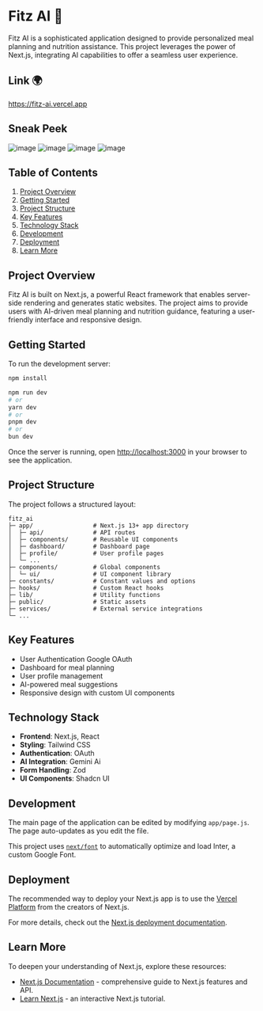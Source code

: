 # Fitz AI 🥗

Fitz AI is a sophisticated  application designed to provide personalized meal planning and nutrition assistance. This project leverages the power of Next.js, integrating AI capabilities to offer a seamless user experience.

## Link 🌍
https://fitz-ai.vercel.app

## Sneak Peek
![image](https://github.com/user-attachments/assets/51b66c50-da2a-416c-bf02-276c51a6c3fd)
![image](https://github.com/user-attachments/assets/8a8d18d1-08e3-47d0-8a34-9c89623fc575)
![image](https://github.com/user-attachments/assets/1d013cc5-acb2-4006-8658-8f051866bf6f)
![image](https://github.com/user-attachments/assets/c2a6f2ce-7cbb-455b-89e3-2eaea159d12b)




## Table of Contents

1. [Project Overview](#project-overview)
2. [Getting Started](#getting-started)
3. [Project Structure](#project-structure)
4. [Key Features](#key-features)
5. [Technology Stack](#technology-stack)
6. [Development](#development)
7. [Deployment](#deployment)
8. [Learn More](#learn-more)

## Project Overview

Fitz AI is built on Next.js, a powerful React framework that enables server-side rendering and generates static websites. The project aims to provide users with AI-driven meal planning and nutrition guidance, featuring a user-friendly interface and responsive design.

## Getting Started

To run the development server:

```bash
npm install

npm run dev
# or
yarn dev
# or
pnpm dev
# or
bun dev
```

Once the server is running, open [http://localhost:3000](http://localhost:3000) in your browser to see the application.

## Project Structure

The project follows a structured layout:

```
fitz_ai
├─ app/                 # Next.js 13+ app directory
│  ├─ api/              # API routes
│  ├─ components/       # Reusable UI components
│  ├─ dashboard/        # Dashboard page
│  ├─ profile/          # User profile pages
│  └─ ...
├─ components/          # Global components
│  └─ ui/               # UI component library
├─ constants/           # Constant values and options
├─ hooks/               # Custom React hooks
├─ lib/                 # Utility functions
├─ public/              # Static assets
├─ services/            # External service integrations
└─ ...
```

## Key Features

- User Authentication Google OAuth
- Dashboard for meal planning
- User profile management
- AI-powered meal suggestions
- Responsive design with custom UI components

## Technology Stack

- **Frontend**: Next.js, React
- **Styling**: Tailwind CSS
- **Authentication**: OAuth
- **AI Integration**: Gemini Ai
- **Form Handling**: Zod
- **UI Components**: Shadcn UI

## Development

The main page of the application can be edited by modifying `app/page.js`. The page auto-updates as you edit the file.

This project uses [`next/font`](https://nextjs.org/docs/basic-features/font-optimization) to automatically optimize and load Inter, a custom Google Font.

## Deployment

The recommended way to deploy your Next.js app is to use the [Vercel Platform](https://vercel.com/new?utm_medium=default-template&filter=next.js&utm_source=create-next-app&utm_campaign=create-next-app-readme) from the creators of Next.js.

For more details, check out the [Next.js deployment documentation](https://nextjs.org/docs/deployment).

## Learn More

To deepen your understanding of Next.js, explore these resources:

- [Next.js Documentation](https://nextjs.org/docs) - comprehensive guide to Next.js features and API.
- [Learn Next.js](https://nextjs.org/learn) - an interactive Next.js tutorial.

